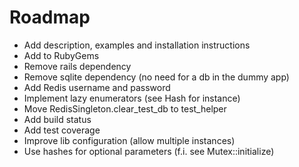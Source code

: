 # Roadmap

- Add description, examples and installation instructions
- Add to RubyGems
- Remove rails dependency
- Remove sqlite dependency (no need for a db in the dummy app)
- Add Redis username and password
- Implement lazy enumerators (see Hash for instance)
- Move RedisSingleton.clear_test_db to test_helper
- Add build status
- Add test coverage
- Improve lib configuration (allow multiple instances)
- Use hashes for optional parameters (f.i. see Mutex::initialize)
